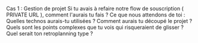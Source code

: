Cas 1 : Gestion de projet
Si tu avais à refaire notre flow de souscription ( PRIVATE URL ), comment l'aurais tu fais ?
Ce que nous attendons de toi :
Quelles technos aurais-tu utilisées ?
Comment aurais tu découpé le projet ?
Quels sont les points complexes que tu vois qui risqueraient de glisser ?
Quel serait ton retroplanning type ?
